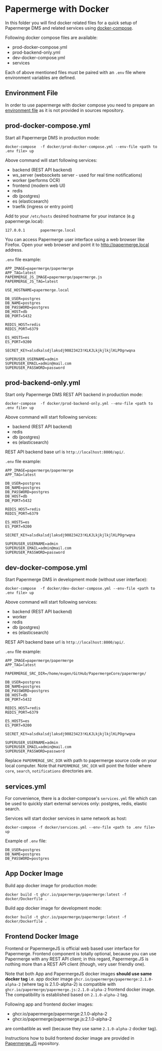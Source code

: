# Papermerge with Docker

In this folder you will find docker related files for a quick setup of
Papermerge DMS and related services using [docker-compose](https://docs.docker.com/compose/).

Following docker compose files are available:

- prod-docker-compose.yml
- prod-backend-only.yml
- dev-docker-compose.yml
- services

Each of above mentioned files must be paired with an ``.env`` file where
environment variables are defined.


## Environment File

In order to use papermerge with docker compose you need to prepare an [environment
file](https://docs.docker.com/compose/env-file/) as it is not provided
in sources repository.


## prod-docker-compose.yml

Start all Papermerge DMS in production mode:

    docker-compose  -f docker/prod-docker-compose.yml --env-file <path to .env file> up

Above command will start following services:

- backend (REST API backend)
- ws_server (websockets server - used for real time notifications)
- worker (performs OCR)
- frontend (modern web UI)
- redis
- db (postgres)
- es (elasticsearch)
- traefik (ingress or entry point)

Add to your ``/etc/hosts`` desired hostname for your instance (e.g papermerge.local):

    127.0.0.1       papermerge.local

You can access Papermerge user interface using a web browser like Firefox.
Open your web browser and point it to http://papermerge.local address.

``.env`` file example:

    APP_IMAGE=papermerge/papermerge
    APP_TAG=latest
    PAPERMERGE_JS_IMAGE=papermerge/papermerge.js
    PAPERMERGE_JS_TAG=latest

    USE_HOSTNAME=papermerge.local

    DB_USER=postgres
    DB_NAME=postgres
    DB_PASSWORD=postgres
    DB_HOST=db
    DB_PORT=5432

    REDIS_HOST=redis
    REDIS_PORT=6379

    ES_HOSTS=es
    ES_PORT=9200

    SECRET_KEY=alsdkalsdjlaksdj90823423!KLKJLkjkjlkjlKLPOgrwqna

    SUPERUSER_USERNAME=admin
    SUPERUSER_EMAIL=admin@mail.com
    SUPERUSER_PASSWORD=password

## prod-backend-only.yml

Start only Papermerge DMS REST API backend in production mode:

    docker-compose  -f docker/prod-backend-only.yml --env-file <path to .env file> up

Above command will start following services:

- backend (REST API backend)
- redis
- db (postgres)
- es (elasticsearch)

REST API backend base url is ``http://localhost:8000/api/``.

``.env`` file example:

    APP_IMAGE=papermerge/papermerge
    APP_TAG=latest

    DB_USER=postgres
    DB_NAME=postgres
    DB_PASSWORD=postgres
    DB_HOST=db
    DB_PORT=5432

    REDIS_HOST=redis
    REDIS_PORT=6379

    ES_HOSTS=es
    ES_PORT=9200

    SECRET_KEY=alsdkalsdjlaksdj90823423!KLKJLkjkjlkjlKLPOgrwqna

    SUPERUSER_USERNAME=admin
    SUPERUSER_EMAIL=admin@mail.com
    SUPERUSER_PASSWORD=password

## dev-docker-compose.yml

Start Papermerge DMS in development mode (without user interface):

    docker-compose  -f docker/dev-docker-compose.yml --env-file <path to .env file> up

Above command will start following services:

- backend (REST API backend)
- worker
- redis
- db (postgres)
- es (elasticsearch)

REST API backend base url is ``http://localhost:8000/api/``.

``.env`` file example:

    APP_IMAGE=papermerge/papermerge
    APP_TAG=latest

    PAPERMERGE_SRC_DIR=/home/eugen/GitHub/PapermergeCore/papermerge/

    DB_USER=postgres
    DB_NAME=postgres
    DB_PASSWORD=postgres
    DB_HOST=db
    DB_PORT=5432

    REDIS_HOST=redis
    REDIS_PORT=6379

    ES_HOSTS=es
    ES_PORT=9200

    SECRET_KEY=alsdkalsdjlaksdj90823423!KLKJLkjkjlkjlKLPOgrwqna

    SUPERUSER_USERNAME=admin
    SUPERUSER_EMAIL=admin@mail.com
    SUPERUSER_PASSWORD=password

Replace ``PAPERMERGE_SRC_DIR`` with path to papermerge source code on your
local computer. Note that ``PAPERMERGE_SRC_DIR`` will point the folder where
``core``, ``search``, ``notifications`` directories are.

## services.yml

For convenience, there is a docker-compose's ``services.yml`` file which can
be used to quickly start external services only: postgres, redis, elastic
search.

Services will start docker services in same network as host:

    docker-compose -f docker/services.yml --env-file <path to .env file> up

Example of ``.env`` file:

    DB_USER=postgres
    DB_NAME=postgres
    DB_PASSWORD=postgres


## App Docker Image

Build app docker image for production mode:

    docker build -t ghcr.io/papermerge/papermerge:latest -f docker/Dockerfile .

Build app docker image for development mode:

    docker build -t ghcr.io/papermerge/papermerge:latest -f docker/Dockerfile .


## Frontend Docker Image

Frontend or PapermergeJS is official web based user interface for Papermerge.
Frontend component is totally optional, because you can use Papermerge
with any REST API client; in this regard, Papermerge.JS is nothing more than
a REST API client (though, very user friendly one).

Note that both App and PapermergeJS docker images **should use same docker tag**
i.e. app docker image ``ghcr.io/papermerge/papermerge:2.1.0-alpha-2`` (where tag is
2.1.0-alpha-2) is compatible with ``ghcr.io/papermerge/papermerge.js:2.1.0-alpha-2``
frontend docker image. The compatibility is established based on ``2.1.0-alpha-2``
tag.

Following app and frontend docker images:

- ghcr.io/papermerge/papermerge:2.1.0-alpha-2
- ghcr.io/papermerge/papermerge.js:2.1.0-alpha-2

are combatible as well (because they use same ``2.1.0-alpha-2`` docker tag).

Instructions how to build frontend docker image are provided in [Papermerge.JS](https://github.com/papermerge/papermerge.js) repository.
